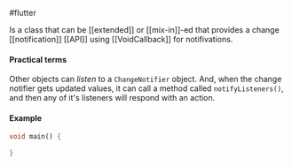 #flutter 

Is a class that can be [[extended]] or [[mix-in]]-ed that provides a change [[notification]] [[API]] using [[VoidCallback]] for notifivations.

#### Practical terms
Other objects can _listen_ to a `ChangeNotifier` object. And, when the change notifier gets updated values, it can call a method called `notifyListeners()`, and then any of it's listeners will respond with an action.

#### Example
```dart
void main() {
	
}
```